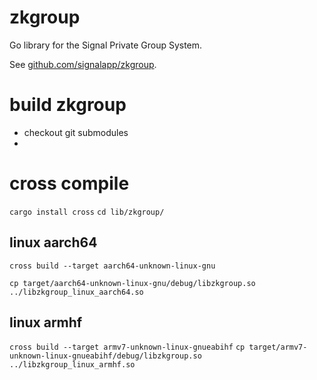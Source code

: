 # zkgroup

Go library for the Signal Private Group System.

See [github.com/signalapp/zkgroup](https://github.com/signalapp/zkgroup).

# build zkgroup

- checkout git submodules
-

# cross compile

`cargo install cross`
`cd lib/zkgroup/`

## linux aarch64


`cross build --target aarch64-unknown-linux-gnu`

`cp target/aarch64-unknown-linux-gnu/debug/libzkgroup.so ../libzkgroup_linux_aarch64.so`


## linux armhf 

`cross build --target armv7-unknown-linux-gnueabihf`
`cp target/armv7-unknown-linux-gnueabihf/debug/libzkgroup.so ../libzkgroup_linux_armhf.so`